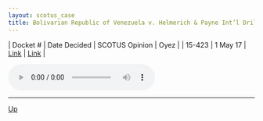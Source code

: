 ```yaml
---
layout: scotus_case
title: Bolivarian Republic of Venezuela v. Helmerich & Payne Int’l Drilling Co.
---
```


| Docket # | Date Decided | SCOTUS Opinion | Oyez |
| 15-423 | 1 May 17 | [Link](https://www.supremecourt.gov/opinions/boundvolumes/581BV.pdf#page=234) | [Link](https://www.oyez.org/cases/2016/15-423) |

<audio controls>
   <source src='./resources/15-423.mp3' type='audio/mpeg'>
</audio>

<object data='./resources/15-423.pdf' type='application/pdf'></object>

---

[Up](./README.md)